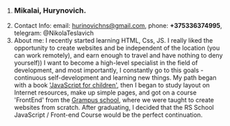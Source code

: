  1. <h3>Mikalai, Hurynovich.<br>
 2. Contact Info: email: hurinovichns@gmail.com, phone: **+375336374995**, telegram: @NikolaTeslavich<br>
 3. About me: I recently started learning HTML, Css, JS. I really liked the opportunity to create websites and be independent of the location (you can work remotely), and earn enough to travel and have nothing to deny yourself)) I want to become a high-level specialist in the field of development, and most importantly, I constantly go to this goals - continuous self-development and learning new things. My path began with a  book ['JavaScript for children'](https://litportal.ru/avtory/n-morgan/kniga-javascript-dlya-detey-samouchitel-po-programmirovaniyu-711525.html), then I began to study layout on Internet resources, make up simple pages, and got on a course 'FrontEnd' from the [Grampus school](https://grampus-school.ru/), where we were taught to create websites from scratch. After graduating, I decided that the RS School JavaScript / Front-end Course would be the perfect continuation.<br>
